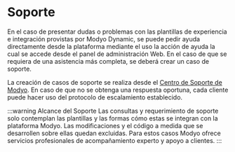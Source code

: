 # Soporte

En el caso de presentar dudas o problemas con las plantillas de experiencia e integración provistas por Modyo Dynamic, se puede pedir ayuda directamente desde la plataforma mediante el uso la acción de ayuda la cual se accede desde el panel de administración Web. En el caso de que se requiera de una asistencia más completa, se deberá crear un caso de soporte.

La creación de casos de soporte se realiza desde el [Centro de Soporte de Modyo](https://support.modyo.com). En caso de que no se obtenga una respuesta oportuna, cada cliente puede hacer uso del protocolo de escalamiento establecido.

:::warning Alcance del Soporte
Las consultas y requerimiento de soporte solo contemplan las plantillas y las formas cómo estas se integran con la plataforma Modyo. Las modificaciones y el código a medida que se desarrollen sobre ellas quedan excluidas. Para estos casos Modyo ofrece servicios profesionales de acompañamiento experto y apoyo a clientes.
:::
